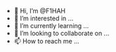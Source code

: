 - 👋 Hi, I’m @F1HAH
- 👀 I’m interested in ...
- 🌱 I’m currently learning ...
- 💞️ I’m looking to collaborate on ...
- 📫 How to reach me ...

<!---
F1HAH/F1HAH is a ✨ special ✨ repository because its `README.md` (this file) appears on your GitHub profile.
You can click the Preview link to take a look at your changes.
--->
